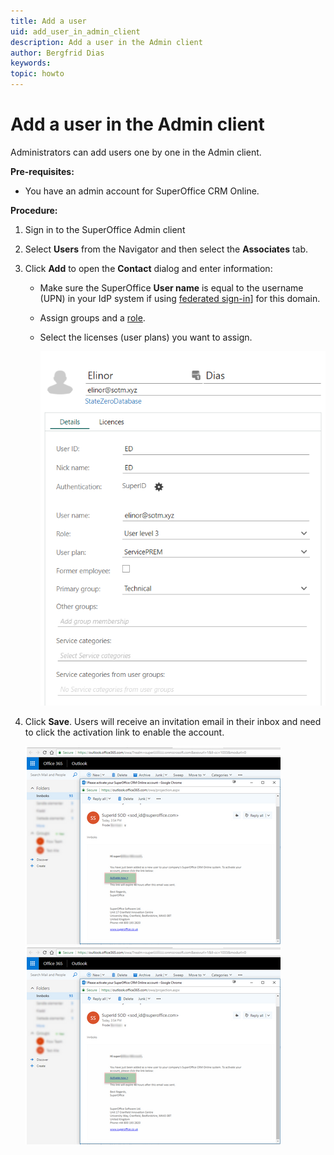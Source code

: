 ```yaml
---
title: Add a user
uid: add_user_in_admin_client
description: Add a user in the Admin client
author: Bergfrid Dias
keywords:
topic: howto
---
```


# Add a user in the Admin client

Administrators can add users one by one in the Admin client.

**Pre-requisites:**

* You have an admin account for SuperOffice CRM Online.

**Procedure:**

1. Sign in to the SuperOffice Admin client
2. Select **Users** from the Navigator and then select the **Associates** tab.

3. Click **Add** to open the **Contact** dialog and enter information:

    * Make sure the SuperOffice **User name** is equal to the username (UPN) in your IdP system if using [federated sign-in][1]] for this domain.

    * Assign groups and a [role][2].

    * Select the licenses (user plans) you want to assign.

        ![Add user -screenshot][img1]

4. Click **Save**. Users will receive an invitation email in their inbox and need to click the activation link to enable the account.

    ![invite Google -screenshot][img2]
    ![invite Microsoft 365 -screenshot][img3]

<!-- Referenced links -->
[1]: ../superid/sign-in-services.md
[2]: index.md

[img1]: media/soadm-add-user.png
[img2]: media/googleinvite.png
[img3]: media/o365invite.png
